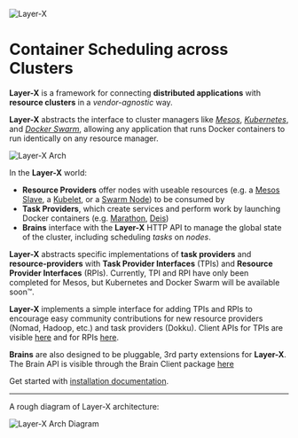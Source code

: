 ![Layer-X](http://i.imgur.com/fGo7UxL.png "Banner")

# Container Scheduling across Clusters

**Layer-X** is a framework for connecting **distributed applications** with **resource clusters** in a *vendor-agnostic* way.

**Layer-X** abstracts the interface to cluster managers like [*Mesos*](http://mesos.apache.org/), [*Kubernetes*](http://kubernetes.io/), and [*Docker Swarm*](https://docs.docker.com/swarm/), allowing any application that runs Docker containers to run identically on any resource manager.

![Layer-X Arch](http://i.imgur.com/e1vB2FX.jpg "Architecture")


In the **Layer-X** world:
* **Resource Providers** offer nodes with useable resources (e.g. a [Mesos Slave](https://open.mesosphere.com/reference/mesos-slave/), a [Kubelet](http://kubernetes.io/docs/admin/kubelet/), or a [Swarm Node](https://docs.docker.com/engine/swarm/swarm-tutorial/add-nodes/)) to be consumed by
* **Task Providers**, which create services and perform work by launching Docker containers (e.g. [Marathon](https://mesosphere.github.io/marathon/), [Deis](http://deis.io/))
* **Brains** interface with the **Layer-X** HTTP API to manage the global state of the cluster, including scheduling *tasks* on *nodes*.

**Layer-X** abstracts specific implementations of **task providers** and **resource-providers** with **Task Provider Interfaces** (TPIs) and **Resource Provider Interfaces** (RPIs). Currently, TPI and RPI have only been completed for Mesos, but Kubernetes and Docker Swarm will be available soon™.

**Layer-X** implements a simple interface for adding TPIs and RPIs to encourage easy community contributions for new resource providers (Nomad, Hadoop, etc.) and task providers (Dokku). Client APIs for TPIs are visible [here](./layerx-core/layerx_tpi_client/layerx_tpi.go) and for RPIs [here](./layerx-core/layerx_rpi_client/layerx_rpi.go).

**Brains** are also designed to be pluggable, 3rd party extensions for **Layer-X**. The Brain API is visible through the Brain Client package [here](./layerx-core/layerx_brain_client/layerx_brain_client.go)

Get started with [installation documentation](docs/install.md).

---

A rough diagram of Layer-X architecture:

![Layer-X Arch Diagram](http://i.imgur.com/GcYh5ug.png "Architecture")
